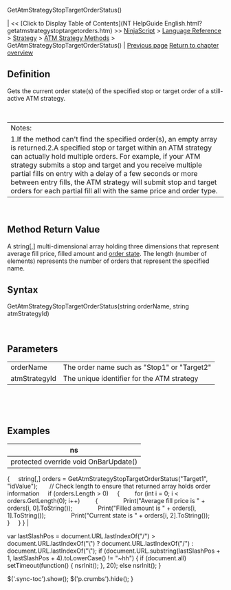 ﻿










 


GetAtmStrategyStopTargetOrderStatus()







| &lt;&lt; [Click to Display Table of Contents](NT HelpGuide English.html?getatmstrategystoptargetorders.htm) &gt;&gt;
 [NinjaScript](ninjascript.htm) &gt; [Language Reference](language_reference_wip.htm) &gt; [Strategy](strategy.htm) &gt; [ATM Strategy Methods](atm_strategy_methods.htm) &gt;
GetAtmStrategyStopTargetOrderStatus() | [Previous page](getatmstrategyrealizedprofitlo.htm)
[Return to chapter overview](atm_strategy_methods.htm)










Definition
----------


Gets the current order state(s) of the specified stop or target order of a still-active ATM strategy.


 




|  |
| --- |
| Notes:  
1.If the method can't find the specified order(s), an empty array is returned.2.A specified stop or target within an ATM strategy can actually hold multiple orders. For example, if your ATM strategy submits a stop and target and you receive multiple partial fills on entry with a delay of a few seconds or more between entry fills, the ATM strategy will submit stop and target orders for each partial fill all with the same price and order type. |



 


Method Return Value
-------------------


A string[,] multi-dimensional array holding three dimensions that represent average fill price, filled amount and [order state](order_state_definitions.htm). The length (number of elements) represents the number of orders that represent the specified name.



Syntax
------


GetAtmStrategyStopTargetOrderStatus(string orderName, string atmStrategyId)


 



Parameters
----------




|  |  |
| --- | --- |
| orderName | The order name such as "Stop1" or "Target2" |
| atmStrategyId | The unique identifier for the ATM strategy |



 


 



Examples
--------




| ns |
| --- |
| protected override void OnBarUpdate()
{
     string[,] orders = GetAtmStrategyStopTargetOrderStatus("Target1", "idValue");
 
     // Check length to ensure that returned array holds order information
     if (orders.Length &gt; 0)
     {
         for (int i = 0; i &lt; orders.GetLength(0); i++)
         {
               Print("Average fill price is " + orders[i, 0].ToString());
               Print("Filled amount is " + orders[i, 1].ToString());
               Print("Current state is " + orders[i, 2].ToString());
         }
     }
} |






 
 var lastSlashPos = document.URL.lastIndexOf("/") &gt; document.URL.lastIndexOf("\\") ? document.URL.lastIndexOf("/") : document.URL.lastIndexOf("\\");
 if (document.URL.substring(lastSlashPos + 1, lastSlashPos + 4).toLowerCase() != "~hh") {
 if (document.all) setTimeout(function() {
 nsrInit();
 }, 20);
 else nsrInit();
 }
 
 
 $('.sync-toc').show();
 $('p.crumbs').hide();
 }
 
 
 



